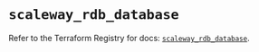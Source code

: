 # `scaleway_rdb_database`

Refer to the Terraform Registry for docs: [`scaleway_rdb_database`](https://registry.terraform.io/providers/scaleway/scaleway/2.59.0/docs/resources/rdb_database).
